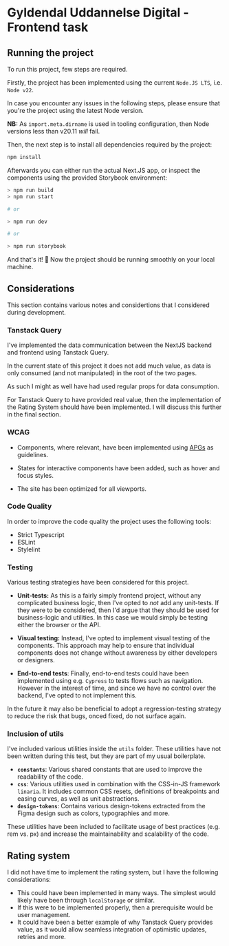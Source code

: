 # Gyldendal Uddannelse Digital - Frontend task

## Running the project

To run this project, few steps are required.

Firstly, the project has been implemented using the current `Node.JS LTS`, i.e. `Node v22`.

In case you encounter any issues in the following steps, please ensure that you're the project using the latest Node version.

**NB:** As `import.meta.dirname` is used in tooling configuration, then Node versions less than v20.11 _will_ fail.

Then, the next step is to install all dependencies required by the project:

```bash
npm install
```

Afterwards you can either run the actual Next.JS app, or inspect the components using the provided Storybook environment:

```bash
> npm run build
> npm run start

# or

> npm run dev

# or

> npm run storybook
```

And that's it! 💫 Now the project should be running smoothly on your local machine.

## Considerations

This section contains various notes and considertions that I considered during development.

### Tanstack Query

I've implemented the data communication between the NextJS backend and frontend using Tanstack Query.

In the current state of this project it does not add much value, as data is only consumed (and not manipulated) in the root of the two pages.

As such I might as well have had used regular props for data consumption.

For Tanstack Query to have provided real value, then the implementation of the Rating System should have been implemented. I will discuss this further in the final section.

### WCAG

* Components, where relevant, have been implemented using [APGs](https://www.w3.org/WAI/ARIA/apg/) as guidelines.

* States for interactive components have been added, such as hover and focus styles.

* The site has been optimized for all viewports.

### Code Quality

In order to improve the code quality the project uses the following tools:

* Strict Typescript
* ESLint
* Stylelint

### Testing

Various testing strategies have been considered for this project.

* **Unit-tests:** As this is a fairly simply frontend project, without any complicated business logic, then I've opted to *not* add any unit-tests. If they were to be considered, then I'd argue that they should be used for business-logic and utilities. In this case we would simply be testing either the browser or the API.

* **Visual testing:** Instead, I've opted to implement visual testing of the components. This approach may help to ensure that individual components does not change without awareness by either developers or designers.

* **End-to-end tests**: Finally, end-to-end tests could have been implemented using e.g. `Cypress` to tests flows such as navigation. However in the interest of time, and since we have no control over the backend, I've opted to not implement this.

In the future it may also be beneficial to adopt a regression-testing strategy to reduce the risk that bugs, onced fixed, do not surface again.

### Inclusion of utils

I've included various utilities inside the `utils` folder. These utilities have not been written during this test, but they are part of my usual boilerplate.

* **`constants`**: Various shared constants that are used to improve the readability of the code.
* **`css`**: Various utilities used in combination with the CSS-in-JS framework `linaria`. It includes common CSS resets, definitions of breakpoints and easing curves, as well as unit abstractions.
* **`design-tokens`**: Contains various design-tokens extracted from the Figma design such as colors, typographies and more.

These utilities have been included to facilitate usage of best practices (e.g. rem vs. px) and increase the maintainability and scalability of the code.

## Rating system

I did not have time to implement the rating system, but I have the following considerations:

* This could have been implemented in many ways. The simplest would likely have been through `localStorage` or similar.
* If this were to be implemented properly, then a prerequisite would be user management.
* It could have been a better example of why Tanstack Query provides value, as it would allow seamless integration of optimistic updates, retries and more.
